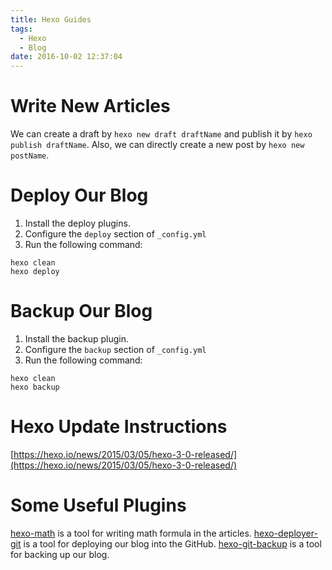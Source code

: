 ```yaml
---
title: Hexo Guides
tags:
  - Hexo
  - Blog
date: 2016-10-02 12:37:04
---
```



# Write New Articles #
We can create a draft by `hexo new draft draftName` and publish it by `hexo publish draftName`.
Also, we can directly create a new post by `hexo new postName`.

# Deploy Our Blog #
1. Install the deploy plugins.
2. Configure the `deploy` section of `_config.yml`
3. Run the following command:
```
hexo clean
hexo deploy
```

# Backup Our Blog #
1. Install the backup plugin.
2. Configure the `backup` section of `_config.yml`
3. Run the following command:
```
hexo clean
hexo backup
```

# Hexo Update Instructions #
[https://hexo.io/news/2015/03/05/hexo-3-0-released/](https://hexo.io/news/2015/03/05/hexo-3-0-released/)

# Some Useful Plugins #
[hexo-math](https://github.com/akfish/hexo-math) is a tool for writing math formula in the articles.
[hexo-deployer-git](https://github.com/hexojs/hexo-deployer-git) is a tool for deploying our blog into the GitHub.
[hexo-git-backup](https://github.com/coneycode/hexo-git-backup) is a tool for backing up our blog.
